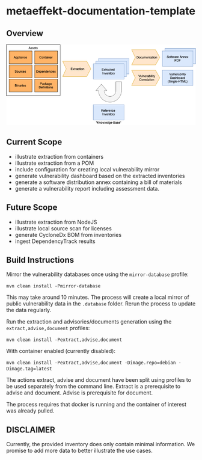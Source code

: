 # metaeffekt-documentation-template

## Overview

![Flowchart showing how the assets and different processes are used to form a Software Annex PDF and a Vulnerability Assessment Dashboard](doc/overview.png)

## Current Scope

- illustrate extraction from containers
- illustrate extraction from a POM
- include configuration for creating local vulnerability mirror
- generate vulnerability dashboard based on the extracted inventories
- generate a software distribution annex containing a bill of materials
- generate a vulnerability report including assessment data.

## Future Scope

- illustrate extraction from NodeJS
- illustrate local source scan for licenses
- generate CycloneDx BOM from inventories
- ingest DependencyTrack results

## Build Instructions

Mirror the vulnerability databases once using the `mirror-database` profile:

    mvn clean install -Pmirror-database

This may take around 10 minutes. The process will create a local mirror of public vulnerability data in the `.database`
folder. Rerun the process to update the data regularly.

Run the extraction and advisories/documents generation using the `extract,advise,document` profiles:

    mvn clean install -Pextract,advise,document

With container enabled (currently disabled):

    mvn clean install -Pextract,advise,document -Dimage.repo=debian -Dimage.tag=latest

The actions extract, advise and document have been split using profiles to be used separately from the command line.
Extract is a prerequisite to advise and document. Advise is prerequisite for document.

The process requires that docker is running and the container of interest was already pulled.

## DISCLAIMER

Currently, the provided inventory does only contain minimal information. We promise to add more data to better
illustrate the use cases.
